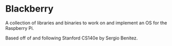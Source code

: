 # Blackberry

A collection of libraries and binaries to work on and implement an OS for the
Raspberry Pi.

Based off of and following Stanford CS140e by Sergio Benitez.
